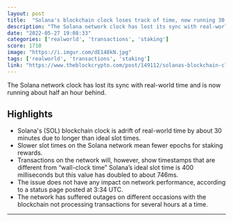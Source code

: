 ```yaml
---
layout: post
title:  "Solana's blockchain clock loses track of time, now running 30 minutes behind"
description: "The Solana network clock has lost its sync with real-world time and is now running about half an hour behind."
date: "2022-05-27 19:08:33"
categories: ['realworld', 'transactions', 'staking']
score: 1710
image: "https://i.imgur.com/dE148kN.jpg"
tags: ['realworld', 'transactions', 'staking']
link: "https://www.theblockcrypto.com/post/149112/solanas-blockchain-clock-loses-track-of-time-now-running-30-minutes-behind"
---
```


The Solana network clock has lost its sync with real-world time and is now running about half an hour behind.

## Highlights

- Solana's (SOL) blockchain clock is adrift of real-world time by about 30 minutes due to longer than ideal slot times.
- Slower slot times on the Solana network mean fewer epochs for staking rewards.
- Transactions on the network will, however, show timestamps that are different from “wall-clock time” Solana’s ideal slot time is 400 milliseconds but this value has doubled to about 746ms.
- The issue does not have any impact on network performance, according to a status page posted at 3:34 UTC.
- The network has suffered outages on different occasions with the blockchain not processing transactions for several hours at a time.

---
